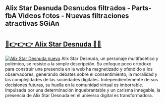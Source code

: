 ## Alix Star Desnuda D𝚎sn𝚞dos filtr𝚊dos - Parts-fbA Vid𝚎os f𝚘tos - N𝚞evas filtr𝚊ciones atr𝚊ctivas SGiAn

# <h2><a href="http://mb2pqna.tromn.icu/?c=Alix+Star+Desnuda">🔗👉👉👉 Alix Star Desnuda 🔗🔗</a></h2>

[![Alix Star Desnuda nuevo](https://i.imgur.com/pEAQMta.gif)](http://mb2pqna.tromn.icu/?c=Alix+Star+Desnuda)
Alix Star Desnuda, un personaje multifacético y polémico, se resiste a la simple descripción. Su enfoque poco ortodoxo para construir una presencia en la web ha magnetizado y ofendido a los observadores, generando debates sobre el consentimiento, la moralidad y las complejidades de las sociedades digitales. Independientemente de sus decisiones futuras, su huella en la comunidad virtual es imborrable. Impulsada por una determinación inquebrantable y un carisma innegable, la presencia de Alix Star Desnuda en el universo digital es transformadora.
